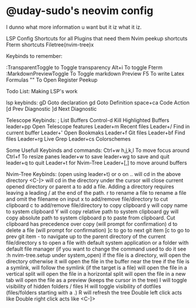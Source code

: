 # @uday-sudo's neovim config

I dunno what more information u want but it iz what it iz.

LSP Config
Shortcuts for all Plugins that need them
Nvim peekup shortcuts
Fterm shortcuts
Filetree(nvim-tree)x

Keybinds to remember:

:TransparentToggle                to Toggle transparency
Alt+i                             To toggle Fterm
:MarkdownPreviewToggle            To Toggle markdown Preview
F5                                To write Latex Formulas
""                                To Open Register Peekup


Todo List:
    Making LSP's work


lsp keybinds:
    gD          Goto declaration
    gd          Goto Definition
    space+ca    Code Action
    [d          Prev Diagnostic
    ]d          Next Diagnostic

Telescope Keybinds:
    ;           List Buffers
    Control-d   Kill Highlighted Buffers
    leader+pp   Open Telescope features
    Leader+m    Recent files
    Leader+/    Find in current buffer
    Leader+'    Open Bookmaks
    Leader+f    Git files
    Leader+bf   Find files
    Leader+rg   Live Grep
    Leader+cs   Colorschemes

Some Usefull Keybinds and commands:
Ctrl+w  h,j,k,l   To move focus around
Ctrl+f  To resize panes
leader+w  to save
leader+wg to save and quit
leader+q to quit
Leader+t for Nvim-Tree
Leader+[,]   to move around buffers


Nvim-Tree Keybinds: (open using leader+t)
    <CR> or o on .. will cd in the above directory
    <C-]> will cd in the directory under the cursor
    <BS> will close current opened directory or parent
    a to add a file. Adding a directory requires leaving a leading / at the end of the path.
    r to rename a file
    <C-r> to rename a file and omit the filename on input
    x to add/remove file/directory to cut clipboard
    c to add/remove file/directory to copy clipboard
    y will copy name to system clipboard
    Y will copy relative path to system clipboard
    gy will copy absolute path to system clipboard
    p to paste from clipboard. Cut clipboard has precedence over copy (will prompt for confirmation)
    d to delete a file (will prompt for confirmation)
    ]c to go to next git item
    [c to go to prev git item
    - to navigate up to the parent directory of the current file/directory
    s to open a file with default system application or a folder with default file manager (if you want to change the command used to do it see :h nvim-tree.setup under system_open)
    if the file is a directory, <CR> will open the directory otherwise it will open the file in the buffer near the tree
    if the file is a symlink, <CR> will follow the symlink (if the target is a file)
    <C-v> will open the file in a vertical split
    <C-x> will open the file in a horizontal split
    <C-t> will open the file in a new tab
    <Tab> will open the file as a preview (keeps the cursor in the tree)
    I will toggle visibility of hidden folders / files
    H will toggle visibility of dotfiles (files/folders starting with a .)
    R will refresh the tree
    Double left click acts like <CR>
    Double right click acts like <C-]>
